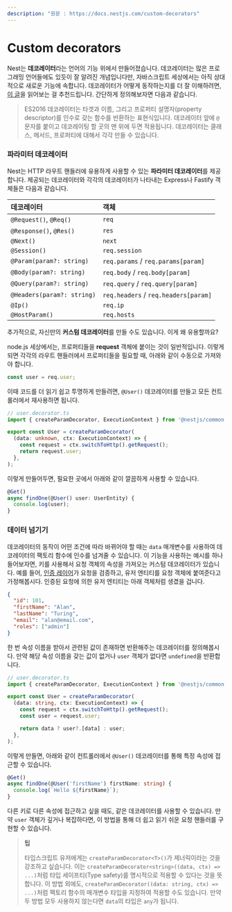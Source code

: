 ```yaml
---
description: "원문 : https://docs.nestjs.com/custom-decorators"
---
```


# Custom decorators

Nest는 **데코레이터**라는 언어의 기능 위에서 만들어졌습니다. 데코레이터는 많은 프로그래밍 언어들에도 있듯이 잘 알려진 개념입니다만, 자바스크립트 세상에서는 아직 상대적으로 새로운 기능에 속합니다. 데코레이터가 어떻게 동작하는지를 더 잘 이해하려면, [이 글](https://medium.com/google-developers/exploring-es7-decorators-76ecb65fb841)을 읽어보는 걸 추천드립니다. 간단하게 정의해보자면 다음과 같습니다.

> ES2016 데코레이터는 타겟과 이름, 그리고 프로퍼티 설명자(property descriptor)를 인수로 갖는 함수를 반환하는 표현식입니다. 데코레이터 앞에 `@` 문자를 붙이고 데코레이팅 할 곳의 맨 위에 두면 적용됩니다. 데코레이터는 클래스, 메서드, 프로퍼티에 대해서 각각 만들 수 있습니다.

### 파라미터 데코레이터

Nest는 HTTP 라우트 핸들러에 유용하게 사용할 수 있는 **파라미터 데코레이터**를 제공합니다. 제공되는 데코레이터와 각각의 데코레이터가 나타내는 Express나 Fastify 객체들은 다음과 같습니다.

|데코레이터|객체|
|:---|:---|
|`@Request()`, `@Req()`|`req`|
|`@Response()`, `@Res()`|`res`|
|`@Next()`|`next`|
|`@Session()`|`req.session`|
|`@Param(param?: string)`|`req.params` / `req.params[param]`|
|`@Body(param?: string)`|`req.body` / `req.body[param]`|
|`@Query(param?: string)`|`req.query` / `req.query[param]`|
|`@Headers(param?: string)`|`req.headers` / `req.headers[param]`|
|`@Ip()`|`req.ip`|
|`@HostParam()`|`req.hosts`|

추가적으로, 자신만의 **커스텀 데코레이터**를 만들 수도 있습니다. 이게 왜 유용할까요?

node.js 세상에서는, 프로퍼티들을 **request** 객체에 붙이는 것이 일반적입니다. 이렇게 되면 각각의 라우트 핸들러에서 프로퍼티들을 필요할 때, 아래와 같이 수동으로 가져와야 합니다.

```typescript
const user = req.user;
```

이때 코드를 더 읽기 쉽고 투명하게 만들려면, `@User()` 데코레이터를 만들고 모든 컨트롤러에서 재사용하면 됩니다.

```typescript
// user.decorator.ts
import { createParamDecorator, ExecutionContext } from '@nestjs/common';

export const User = createParamDecorator(
  (data: unknown, ctx: ExecutionContext) => {
    const request = ctx.switchToHttp().getRequest();
    return request.user;
  },
);
```

이렇게 만들어두면, 필요한 곳에서 아래와 같이 깔끔하게 사용할 수 있습니다.

```typescript
@Get()
async findOne(@User() user: UserEntity) {
  console.log(user);
}
```

### 데이터 넘기기

데코레이터의 동작이 어떤 조건에 따라 바뀌어야 할 때는 `data` 매개변수를 사용하여 데코레이터의 팩토리 함수에 인수를 넘겨줄 수 있습니다. 이 기능을 사용하는 예시를 하나 들어보자면, 키를 사용해서 요청 객체의 속성을 가져오는 커스텀 데코레이터가 있습니다. 예를 들어, [인증 레이어](http://docs.nestjs.com/techniques/authentication#implementing-passport-strategies)가 요청을 검증하고, 유저 엔티티를 요청 객체에 붙여준다고 가정해봅시다. 인증된 요청에 의한 유저 엔티티는 아래 객체처럼 생겼을 겁니다.

```json
{
  "id": 101,
  "firstName": "Alan",
  "lastName": "Turing",
  "email": "alan@email.com",
  "roles": ["admin"]
}
```

한 번 속성 이름을 받아서 관련된 값이 존재하면 반환해주는 데코레이터를 정의해봅시다. 만약 해당 속성 이름을 갖는 값이 없거나 `user` 객체가 없다면 `undefined`을 반환합니다.

```typescript
// user.decorator.ts
import { createParamDecorator, ExecutionContext } from '@nestjs/common';

export const User = createParamDecorator(
  (data: string, ctx: ExecutionContext) => {
    const request = ctx.switchToHttp().getRequest();
    const user = request.user;

    return data ? user?.[data] : user;
  },
);
```

이렇게 만들면, 아래와 같이 컨트롤러에서 `@User()` 데코레이터를 통해 특정 속성에 접근할 수 있습니다.

```typescript
@Get()
async findOne(@User('firstName') firstName: string) {
  console.log(`Hello ${firstName}`);
}
```

다른 키로 다른 속성에 접근하고 싶을 때도, 같은 데코레이터를 사용할 수 있습니다. 만약 `user` 객체가 깊거나 복잡하다면, 이 방법을 통해 더 쉽고 읽기 쉬운 요청 핸들러를 구현할 수 있습니다.

> **팁**
> 
> 타입스크립트 유저에게는 `createParamDecorator<T>()`가 제너릭이라는 것을 강조하고 싶습니다. 이는 `createParamDecorator<string>((data, ctx) => ...)`처럼 타입 세이프티(Type safety)를 명시적으로 적용할 수 있다는 것을 뜻합니다. 이 방법 외에도, `createParamDecorator((data: string, ctx) => ...)`처럼 팩토리 함수의 매개변수 타입을 지정하여 적용할 수도 있습니다. 만약 두 방법 모두 사용하지 않는다면 `data`의 타입은 `any`가 됩니다.